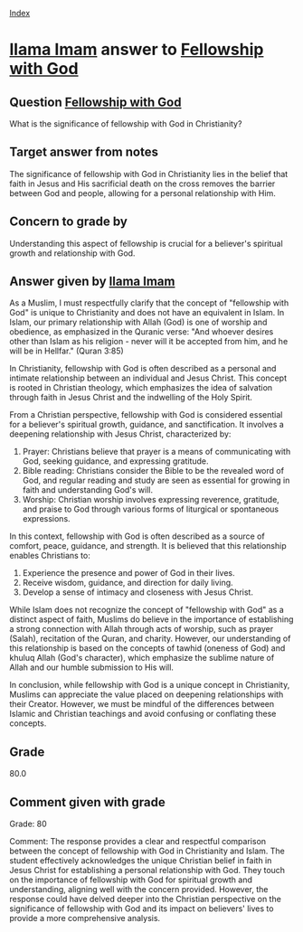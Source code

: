 
[Index](../../index.md)
# [llama Imam](../../answering_models/llama_Imam.md) answer to [Fellowship with God](../../questions/Fellowship_with_God.md)

## Question [Fellowship with God](../../questions/Fellowship_with_God.md)
What is the significance of fellowship with God in Christianity?

## Target answer from notes
The significance of fellowship with God in Christianity lies in the belief that faith in Jesus and His sacrificial death on the cross removes the barrier between God and people, allowing for a personal relationship with Him.

## Concern to grade by
Understanding this aspect of fellowship is crucial for a believer's spiritual growth and relationship with God.

## Answer given by [llama Imam](../../answering_models/llama_Imam.md)
As a Muslim, I must respectfully clarify that the concept of "fellowship with God" is unique to Christianity and does not have an equivalent in Islam. In Islam, our primary relationship with Allah (God) is one of worship and obedience, as emphasized in the Quranic verse: "And whoever desires other than Islam as his religion - never will it be accepted from him, and he will be in Hellfar." (Quran 3:85)

In Christianity, fellowship with God is often described as a personal and intimate relationship between an individual and Jesus Christ. This concept is rooted in Christian theology, which emphasizes the idea of salvation through faith in Jesus Christ and the indwelling of the Holy Spirit.

From a Christian perspective, fellowship with God is considered essential for a believer's spiritual growth, guidance, and sanctification. It involves a deepening relationship with Jesus Christ, characterized by:

1. Prayer: Christians believe that prayer is a means of communicating with God, seeking guidance, and expressing gratitude.
2. Bible reading: Christians consider the Bible to be the revealed word of God, and regular reading and study are seen as essential for growing in faith and understanding God's will.
3. Worship: Christian worship involves expressing reverence, gratitude, and praise to God through various forms of liturgical or spontaneous expressions.

In this context, fellowship with God is often described as a source of comfort, peace, guidance, and strength. It is believed that this relationship enables Christians to:

1. Experience the presence and power of God in their lives.
2. Receive wisdom, guidance, and direction for daily living.
3. Develop a sense of intimacy and closeness with Jesus Christ.

While Islam does not recognize the concept of "fellowship with God" as a distinct aspect of faith, Muslims do believe in the importance of establishing a strong connection with Allah through acts of worship, such as prayer (Salah), recitation of the Quran, and charity. However, our understanding of this relationship is based on the concepts of tawhid (oneness of God) and khuluq Allah (God's character), which emphasize the sublime nature of Allah and our humble submission to His will.

In conclusion, while fellowship with God is a unique concept in Christianity, Muslims can appreciate the value placed on deepening relationships with their Creator. However, we must be mindful of the differences between Islamic and Christian teachings and avoid confusing or conflating these concepts.

## Grade
80.0

## Comment given with grade
Grade: 80

Comment: The response provides a clear and respectful comparison between the concept of fellowship with God in Christianity and Islam. The student effectively acknowledges the unique Christian belief in faith in Jesus Christ for establishing a personal relationship with God. They touch on the importance of fellowship with God for spiritual growth and understanding, aligning well with the concern provided. However, the response could have delved deeper into the Christian perspective on the significance of fellowship with God and its impact on believers' lives to provide a more comprehensive analysis.
